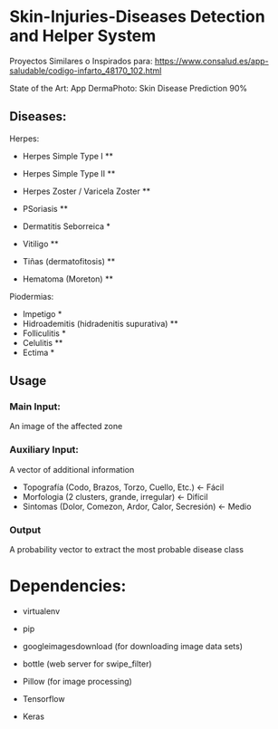 # Skin-Injuries-Diseases Detection and Helper System

Proyectos Similares o Inspirados para:
https://www.consalud.es/app-saludable/codigo-infarto_48170_102.html

State of the Art:
App DermaPhoto: Skin Disease Prediction 90%


## Diseases:

Herpes:
* Herpes Simple Type I **
* Herpes Simple Type II **
* Herpes Zoster / Varicela Zoster **

* PSoriasis **
* Dermatitis Seborreica *
* Vitiligo **
* Tiñas (dermatofitosis) **

* Hematoma (Moreton) **

Piodermias:
* Impetigo *
* Hidroademitis (hidradenitis supurativa) **
* Folliculitis *
* Celulitis **
* Ectima *

## Usage

### Main Input:
An image of the affected zone

### Auxiliary Input:
A vector of additional information
- Topografía (Codo, Brazos, Torzo, Cuello, Etc.) <- Fácil
- Morfologia (2 clusters, grande, irregular) <- Difícil
- Sintomas   (Dolor, Comezon, Ardor, Calor, Secresión) <- Medio

### Output
A probability vector to extract the most probable disease class

# Dependencies:
- virtualenv
- pip

- googleimagesdownload (for downloading image data sets)
- bottle (web server for swipe_filter)
- Pillow (for image processing)
- Tensorflow
- Keras

